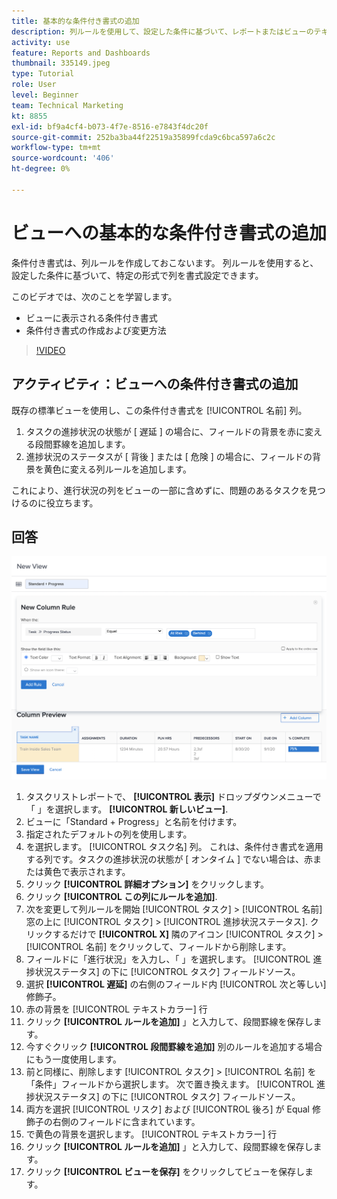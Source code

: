 ```yaml
---
title: 基本的な条件付き書式の追加
description: 列ルールを使用して、設定した条件に基づいて、レポートまたはビューのテキストの色、書式、背景色を変更する方法を説明します。
activity: use
feature: Reports and Dashboards
thumbnail: 335149.jpeg
type: Tutorial
role: User
level: Beginner
team: Technical Marketing
kt: 8855
exl-id: bf9a4cf4-b073-4f7e-8516-e7843f4dc20f
source-git-commit: 252ba3ba44f22519a35899fcda9c6bca597a6c2c
workflow-type: tm+mt
source-wordcount: '406'
ht-degree: 0%

---
```


# ビューへの基本的な条件付き書式の追加

条件付き書式は、列ルールを作成しておこないます。 列ルールを使用すると、設定した条件に基づいて、特定の形式で列を書式設定できます。

このビデオでは、次のことを学習します。

* ビューに表示される条件付き書式
* 条件付き書式の作成および変更方法

>[!VIDEO](https://video.tv.adobe.com/v/335149/?quality=12)

## アクティビティ：ビューへの条件付き書式の追加

既存の標準ビューを使用し、この条件付き書式を [!UICONTROL 名前] 列。

1. タスクの進捗状況の状態が [ 遅延 ] の場合に、フィールドの背景を赤に変える段間罫線を追加します。
1. 進捗状況のステータスが [ 背後 ] または [ 危険 ] の場合に、フィールドの背景を黄色に変える列ルールを追加します。

これにより、進行状況の列をビューの一部に含めずに、問題のあるタスクを見つけるのに役立ちます。

## 回答

![新しい列ルールを作成する画面の画像](assets/conditional-formatting-exercise.png)

1. タスクリストレポートで、 **[!UICONTROL 表示]** ドロップダウンメニューで「 」を選択します。 **[!UICONTROL 新しいビュー]**.
1. ビューに「Standard + Progress」と名前を付けます。
1. 指定されたデフォルトの列を使用します。
1. を選択します。 [!UICONTROL タスク名] 列。 これは、条件付き書式を適用する列です。タスクの進捗状況の状態が [ オンタイム ] でない場合は、赤または黄色で表示されます。
1. クリック **[!UICONTROL 詳細オプション]** をクリックします。
1. クリック **[!UICONTROL この列にルールを追加]**.
1. 次を変更して列ルールを開始 [!UICONTROL タスク] > [!UICONTROL 名前] 窓の上に [!UICONTROL タスク] > [!UICONTROL 進捗状況ステータス]. クリックするだけで **[!UICONTROL X]** 隣のアイコン [!UICONTROL タスク] > [!UICONTROL 名前] をクリックして、フィールドから削除します。
1. フィールドに「進行状況」を入力し、「 」を選択します。 [!UICONTROL 進捗状況ステータス] の下に [!UICONTROL タスク] フィールドソース。
1. 選択 **[!UICONTROL 遅延]** の右側のフィールド内 [!UICONTROL 次と等しい] 修飾子。
1. 赤の背景を [!UICONTROL テキストカラー] 行
1. クリック **[!UICONTROL ルールを追加]** 」と入力して、段間罫線を保存します。
1. 今すぐクリック **[!UICONTROL 段間罫線を追加]** 別のルールを追加する場合にもう一度使用します。
1. 前と同様に、削除します [!UICONTROL タスク] > [!UICONTROL 名前] を「条件」フィールドから選択します。 次で置き換えます。 [!UICONTROL 進捗状況ステータス] の下に [!UICONTROL タスク] フィールドソース。
1. 両方を選択 [!UICONTROL リスク] および [!UICONTROL 後ろ] が Equal 修飾子の右側のフィールドに含まれています。
1. で黄色の背景を選択します。 [!UICONTROL テキストカラー] 行
1. クリック **[!UICONTROL ルールを追加]** 」と入力して、段間罫線を保存します。
1. クリック **[!UICONTROL ビューを保存]** をクリックしてビューを保存します。
